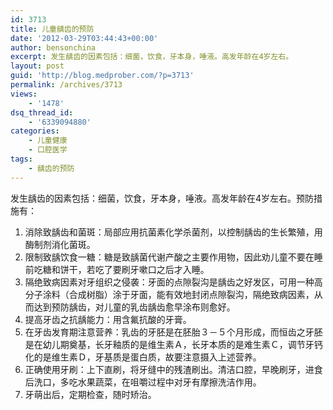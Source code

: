 ```yaml
---
id: 3713
title: 儿童龋齿的预防
date: '2012-03-29T03:44:43+00:00'
author: bensonchina
excerpt: 发生龋齿的因素包括：细菌，饮食，牙本身，唾液。高发年龄在4岁左右。
layout: post
guid: 'http://blog.medprober.com/?p=3713'
permalink: /archives/3713
views:
    - '1478'
dsq_thread_id:
    - '6339094880'
categories:
    - 儿童健康
    - 口腔医学
tags:
    - 龋齿的预防
---
```


发生龋齿的因素包括：细菌，饮食，牙本身，唾液。高发年龄在4岁左右。预防措施有：

1. 消除致龋齿和菌斑：局部应用抗菌素化学杀菌剂，以控制龋齿的生长繁殖，用酶制剂消化菌斑。
2. 限制致龋饮食一糖：糖是致龋菌代谢产酸之主要作用物，因此劝儿童不要在睡前吃糖和饼干，若吃了要刷牙嗽口之后才入睡。
3. 隔绝致病因素对牙组织之侵袭：牙面的点隙裂沟是龋齿之好发区，可用一种高分子涂料（合成树脂）涂于牙面，能有效地封闭点隙裂沟，隔绝致病因素，从而达到预防龋齿，对儿童的乳齿龋齿愈早涂布则愈好。
4. 提高牙齿之抗龋能力：用含氟抗酸的牙膏。
5. 在牙齿发育期注意营养：乳齿的牙胚是在胚胎３－５个月形成，而恒齿之牙胚是在幼儿期奠基，长牙釉质的是维生素Ａ，长牙本质的是难生素Ｃ，调节牙钙化的是维生素Ｄ，牙基质是蛋白质，故要注意摄入上述营养。
6. 正确使用牙刷：上下直刷，将牙缝中的残渣刷出。清洁口腔，早晚刷牙，进食后洗口，多吃水果蔬菜，在咀嚼过程中对牙有摩擦洗洁作用。
7. 牙萌出后，定期检查，随时矫治。